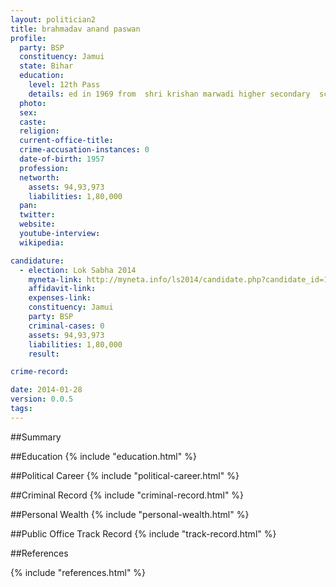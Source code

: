 ```yaml
---
layout: politician2
title: brahmadav anand paswan
profile: 
  party: BSP
  constituency: Jamui
  state: Bihar
  education: 
    level: 12th Pass
    details: ed in 1969 from  shri krishan marwadi higher secondary  school  mokama  patna  bachelor of science 1st year  in 1970 from ram ratan singh college  mokama  maghad university  bachelor of science ii nd year  in 1971 from anughrah narayan singh
  photo: 
  sex: 
  caste: 
  religion: 
  current-office-title: 
  crime-accusation-instances: 0
  date-of-birth: 1957
  profession: 
  networth: 
    assets: 94,93,973
    liabilities: 1,80,000
  pan: 
  twitter: 
  website: 
  youtube-interview: 
  wikipedia: 

candidature: 
  - election: Lok Sabha 2014
    myneta-link: http://myneta.info/ls2014/candidate.php?candidate_id=157
    affidavit-link: 
    expenses-link: 
    constituency: Jamui 
    party: BSP
    criminal-cases: 0
    assets: 94,93,973
    liabilities: 1,80,000
    result:  

crime-record: 

date: 2014-01-28
version: 0.0.5
tags: 
---
```

##Summary


##Education
{% include "education.html" %}


##Political Career
{% include "political-career.html" %}


##Criminal Record
{% include "criminal-record.html" %}


##Personal Wealth
{% include "personal-wealth.html" %}


##Public Office Track Record
{% include "track-record.html" %}


##References


{% include "references.html" %}